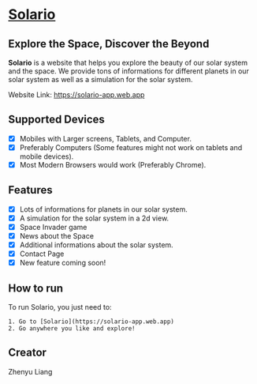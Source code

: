 # [Solario](https://solario-app.web.app)

## Explore the Space, Discover the Beyond

**Solario** is a website that helps you explore the beauty of our solar system and the space.
We provide tons of informations for different planets in our solar system as well as a simulation for the solar system.

Website Link: https://solario-app.web.app

## Supported Devices

- [x] Mobiles with Larger screens, Tablets, and Computer.
- [x] Preferably Computers (Some features might not work on tablets and mobile devices).
- [x] Most Modern Browsers would work (Preferably Chrome).

## Features

- [x] Lots of informations for planets in our solar system.
- [x] A simulation for the solar system in a 2d view.
- [x] Space Invader game
- [x] News about the Space
- [x] Additional informations about the solar system.
- [x] Contact Page
- [x] New feature coming soon!

## How to run

To run Solario, you just need to:

    1. Go to [Solario](https://solario-app.web.app)
    2. Go anywhere you like and explore!

## Creator

Zhenyu Liang
